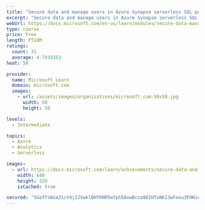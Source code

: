 ```yaml
---
title: "Secure data and manage users in Azure Synapse serverless SQL pools"
excerpt: "Secure data and manage users in Azure Synapse serverless SQL pools"
webUrl: https://docs.microsoft.com/en-us/learn/modules/secure-data-manage-users-azure-synapse-serverless-sql-pools/
type: course
price: Free
length: PT18M
ratings:
  count: 31
  average: 4.7419353
heat: 50

provider:
  name: Microsoft Learn
  domain: microsoft.com
  images:
    - url: /assets/images/organizations/microsoft.com-50x50.jpg
      width: 50
      height: 50

levels:
  - Intermediate

topics:
  - Azure
  - Analytics
  - Serverless

images:
  - url: https://docs.microsoft.com/learn/achievements/secure-data-and-manage-users-in-azure-synapse-serverless-sql-pools-social.png
    width: 640
    height: 320
    isCached: true

secured: "SGofYsWim31cY4j2JVwklQHYKNR9aYpS5AxwBcza96IHToNK13wFoxu3FHNieNHVYPmD54QmWyc96NmUKRql3dMKB62+RtXjKPDs6QEY2K74tLAnbTwkbgvofaobE0ikO+RnonAWiHJMJROx1Ywt/EOeCUpNDy2ffJzP9y6iT750LX+zJffa5Y+2dzRKF793mRZIc7UrhN1O8WbB4Lzr6XfExv+BeCvWOIHhAfUMvAhElv5mo82emOpQY2CmtOwdosIJ23/6w4jxGLPjQ2gMxlENccqJQRKB3Z2itN/0NQ6IdkWhaQBH4DWRdfBPh3Ii8a5kf4ZOLNbl7HUTUnhKIvOJTuzUefZoHkKwzeQB8sVb3Y2OGTEtqqoUvXwjOVDhhsR0FIxC69bGKU59M+hoLKMXirA7axj7nl92h4CmEMs=;NC0UePU+coOINWPYTSlAQA=="
---
```


